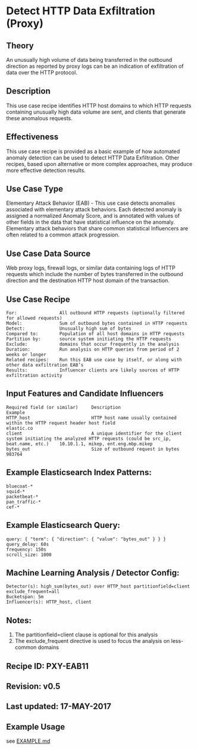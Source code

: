 # Detect HTTP Data Exfiltration (Proxy)

## Theory

An unusually high volume of data being transferred in the outbound direction as reported by proxy logs can be an indication of exfiltration of data over the HTTP protocol.

## Description

This use case recipe identifies HTTP host domains to which HTTP requests containing unusually high data volume are sent, and clients that generate these anomalous requests.

## Effectiveness

This use case recipe is provided as a basic example of how automated anomaly detection can be used to detect HTTP Data Exfiltration.  Other recipes, based upon alternative or more complex approaches, may produce more effective detection results.

## Use Case Type

Elementary Attack Behavior (EAB) - This use case detects anomalies associated with elementary attack behaviors.  Each detected anomaly is assigned a normalized Anomaly Score, and is annotated with values of other fields in the data that have statistical influence on the anomaly.  Elementary attack behaviors that share common statistical Influencers are often related to a common attack progression.

## Use Case Data Source

Web proxy logs, firewall logs, or similar data containing logs of HTTP requests which include the number of bytes transferred in the outbound direction and the destination HTTP host domain of the transaction.

## Use Case Recipe

    For:                All outbound HTTP requests (optionally filtered for allowed requests)
    Model:              Sum of outbound bytes contained in HTTP requests
    Detect:             Unusually high sum of bytes
    Compared to:        Population of all host domains in HTTP requests
    Partition by:       source system initiating the HTTP requests
    Exclude:            domains that occur frequently in the analysis
    Duration:           Run analysis on HTTP queries from period of 2 weeks or longer
    Related recipes:    Run this EAB use case by itself, or along with other data exfiltration EAB’s
    Results:            Influencer clients are likely sources of HTTP exfiltration activity

## Input Features and Candidate Influencers

    Required field (or similar)     Description                                                                                                           Example
    HTTP_host                       HTTP host name usually contained within the HTTP request header host field                                            elastic.co
    client                          A unique identifier for the client system initiating the analyzed HTTP requests (could be src_ip, beat.name, etc.)    10.10.1.1, mikep, ent.eng.mbp.mikep
    bytes_out                       Size of outbound request in bytes                                                                                     983764

## Example Elasticsearch Index Patterns:

    bluecoat-*
    squid-*
    packetbeat-*
    pan_traffic-*
    cef-*

## Example Elasticsearch Query:

    query: { "term": { "direction": { "value": "bytes_out" } } }
    query_delay: 60s
    frequency: 150s
    scroll_size: 1000

## Machine Learning Analysis / Detector Config:

    Detector(s): high_sum(bytes_out) over HTTP_host partitionfield=client exclude_frequent=all
    Bucketspan: 5m
    Influencer(s): HTTP_host, client

## Notes: <delete label if none>
1. The partitionfield=client clause is optional for this analysis
1. The exclude_frequent directive is used to focus the analysis on less-common domains


## Recipe ID: PXY-EAB11

## Revision:  v0.5

## Last updated: 17-MAY-2017

## Example Usage

see [EXAMPLE.md](https://github.com/elastic/examples/blob/master/Machine%20Learning/Security%20Analytics%20Recipes/http_data_exfiltration/EXAMPLE.md)
